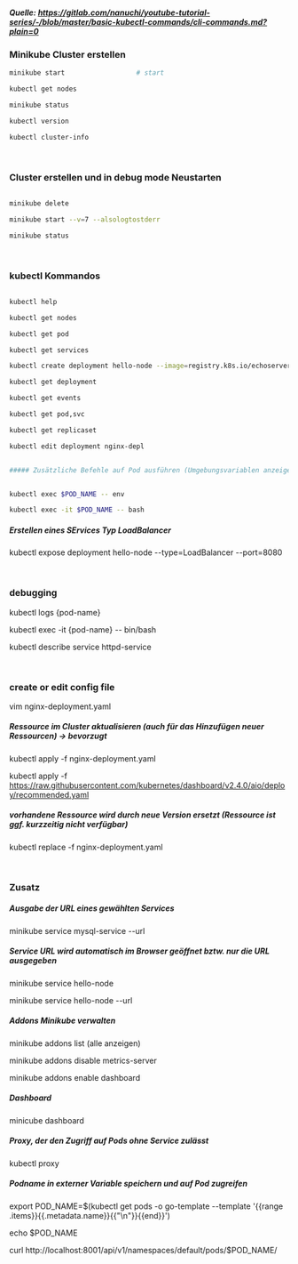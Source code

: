 ##### Quelle: https://gitlab.com/nanuchi/youtube-tutorial-series/-/blob/master/basic-kubectl-commands/cli-commands.md?plain=0

###  Minikube Cluster erstellen
```bash
minikube start                  # start

kubectl get nodes

minikube status

kubectl version

kubectl cluster-info

```

&nbsp;

### Cluster erstellen und in debug mode Neustarten
```bash

minikube delete

minikube start --v=7 --alsologtostderr

minikube status

```
&nbsp;

### kubectl Kommandos
```bash

kubectl help

kubectl get nodes

kubectl get pod

kubectl get services

kubectl create deployment hello-node --image=registry.k8s.io/echoserver:1.4

kubectl get deployment

kubectl get events

kubectl get pod,svc

kubectl get replicaset

kubectl edit deployment nginx-depl


##### Zusätzliche Befehle auf Pod ausführen (Umgebungsvariablen anzeigen, Shell öffnen)


kubectl exec $POD_NAME -- env

kubectl exec -it $POD_NAME -- bash  

```
##### Erstellen eines SErvices Typ LoadBalancer

kubectl expose deployment hello-node --type=LoadBalancer --port=8080

&nbsp;

### debugging

kubectl logs {pod-name}

kubectl exec -it {pod-name} -- bin/bash

kubectl describe service httpd-service

&nbsp;

### create or edit config file

vim nginx-deployment.yaml

##### Ressource im Cluster aktualisieren (auch für das Hinzufügen neuer Ressourcen) -> bevorzugt
kubectl apply -f nginx-deployment.yaml

kubectl apply -f https://raw.githubusercontent.com/kubernetes/dashboard/v2.4.0/aio/deploy/recommended.yaml

##### vorhandene Ressource wird durch neue Version ersetzt (Ressource ist ggf. kurzzeitig nicht verfügbar)
kubectl replace -f nginx-deployment.yaml
  
&nbsp;

### Zusatz
##### Ausgabe der URL eines gewählten Services
minikube service mysql-service --url
 
##### Service URL wird automatisch im Browser geöffnet bztw. nur die URL ausgegeben
minikube service hello-node

minikube service hello-node --url
  
##### Addons Minikube verwalten
minikube addons list (alle anzeigen)

minikube addons disable metrics-server 

minikube addons enable dashboard

##### Dashboard
minicube dashboard 
  
##### Proxy, der den Zugriff auf Pods ohne Service zulässt
kubectl proxy
##### Podname in externer Variable speichern und auf Pod zugreifen
export POD_NAME=$(kubectl get pods -o go-template --template '{{range .items}}{{.metadata.name}}{{"\n"}}{{end}}')

echo $POD_NAME

curl http://localhost:8001/api/v1/namespaces/default/pods/$POD_NAME/

  
